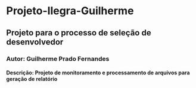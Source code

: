 # Projeto-Ilegra-Guilherme

## Projeto para o processo de seleção de desenvolvedor

### Autor: Guilherme Prado Fernandes

#### Descrição: Projeto de monitoramento e processamento de arquivos para geração de relatório

